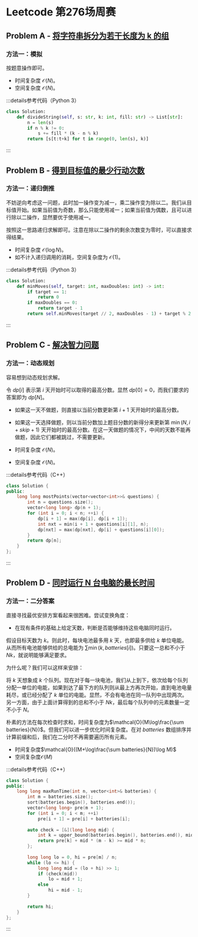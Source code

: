 # Leetcode 第276场周赛

## Problem A - [将字符串拆分为若干长度为 k 的组](https://leetcode.cn/problems/divide-a-string-into-groups-of-size-k/)

### 方法一：模拟

按题意操作即可。

- 时间复杂度 $\mathcal{O}(N)$。
- 空间复杂度 $\mathcal{O}(N)$。

:::details参考代码（Python 3）

```python
class Solution:
    def divideString(self, s: str, k: int, fill: str) -> List[str]:
        n = len(s)
        if n % k != 0:
            s += fill * (k - n % k)
        return [s[t:t+k] for t in range(0, len(s), k)]
```

:::

## Problem B - [得到目标值的最少行动次数](https://leetcode.cn/problems/minimum-moves-to-reach-target-score/)

### 方法一：递归倒推

不妨逆向考虑这一问题，此时加一操作变为减一，乘二操作变为除以二。我们从目标值开始。如果当前值为奇数，那么只能使用减一；如果当前值为偶数，且可以进行除以二操作，显然要优于使用减一。

按照这一思路递归求解即可。注意在除以二操作的剩余次数变为零时，可以直接求得结果。

- 时间复杂度 $\mathcal{O}(\log N)$。
- 如不计入递归调用的消耗，空间复杂度为 $\mathcal{O}(1)$。

:::details参考代码（Python 3）

```python
class Solution:
    def minMoves(self, target: int, maxDoubles: int) -> int:
        if target == 1:
            return 0
        if maxDoubles == 0:
            return target - 1
        return self.minMoves(target // 2, maxDoubles - 1) + target % 2 + 1
```

:::

## Problem C - [解决智力问题](https://leetcode.cn/problems/solving-questions-with-brainpower/)

### 方法一：动态规划

容易想到动态规划求解。

令 $dp[i]$ 表示第 $i$ 天开始时可以取得的最高分数。显然 $dp[0]=0$，而我们要求的答案即为 $dp[N]$。

- 如果这一天不做题，则直接以当前分数更新第 $i + 1$ 天开始时的最高分数。
- 如果这一天选择做题，则以当前分数加上题目分数的新得分来更新第 $\min(N, i + skip + 1)$ 天开始时的最高分数。在这一天做题的情况下，中间的天数不能再做题，因此它们都被跳过，不需要更新。

- 时间复杂度 $\mathcal{O}(N)$。
- 空间复杂度 $\mathcal{O}(N)$。

:::details参考代码（C++）

```cpp
class Solution {
public:
    long long mostPoints(vector<vector<int>>& questions) {
        int n = questions.size();
        vector<long long> dp(n + 1);
        for (int i = 0; i < n; ++i) {
            dp[i + 1] = max(dp[i], dp[i + 1]);
            int nxt = min(i + 1 + questions[i][1], n);
            dp[nxt] = max(dp[nxt], dp[i] + questions[i][0]);
        }
        return dp[n];
    }
};
```

:::

## Problem D - [同时运行 N 台电脑的最长时间](https://leetcode.cn/problems/maximum-running-time-of-n-computers/)

### 方法一：二分答案

直接寻找最优安排方案看起来很困难。尝试变换角度：

- 在现有条件的基础上给定天数，判断是否能够维持这些电脑同时运行。

假设目标天数为 $k$。则此时，每块电池最多用 $k$ 天，也即最多供给 $k$ 单位电能。从而所有电池能够供给的总电能为 $\sum\min(k, batteries[i])$。只要这一总和不小于 $Nk$，就说明能够满足要求。

为什么呢？我们可以这样来安排：

将 $k$ 天想象成 $k$ 个队列。现在对于每一块电池，我们从上到下，依次给每个队列分配一单位的电能，如果到达了最下方的队列则从最上方再次开始，直到电池电量耗尽，或已经分配了 $k$ 单位的电能。显然，不会有电池在同一队列中出现两次。另一方面，由于上面计算得到的总和不小于 $Nk$，最后每个队列中的元素数量一定不小于 $N$。

朴素的方法在每次检查时求和，时间复杂度为$\mathcal{O}(M\log\frac{\sum batteries}{N})$。但我们可以进一步优化时间复杂度。在对 $batteries$ 数组排序并计算前缀和后，我们在二分时不再需要遍历所有元素。

- 时间复杂度$\mathcal{O}((M+\log\frac{\sum batteries}{N})\log M)$
- 空间复杂度$\mathcal{O}(M)$

:::details参考代码（C++）

```cpp
class Solution {
public:
    long long maxRunTime(int n, vector<int>& batteries) {
        int m = batteries.size();
        sort(batteries.begin(), batteries.end());
        vector<long long> pre(m + 1);
        for (int i = 0; i < m; ++i)
            pre[i + 1] = pre[i] + batteries[i];
        
        auto check = [&](long long mid) {
            int k = upper_bound(batteries.begin(), batteries.end(), mid) - batteries.begin();
            return pre[k] + mid * (m - k) >= mid * n; 
        };
        
        long long lo = 0, hi = pre[m] / n;
        while (lo <= hi) {
            long long mid = (lo + hi) >> 1;
            if (check(mid))
                lo = mid + 1;
            else
                hi = mid - 1;
        }
        
        return hi;
    }
};
```

:::

